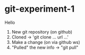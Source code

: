 # git-experiment-1

Hello

1. New git repository (on github)
1. Cloned -> 'git clone ... url ...'
1. Make a change (on via github ws)
1. "Pulled" the new info -> "git pull"